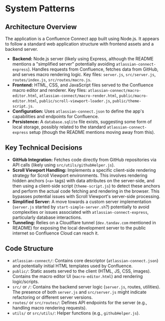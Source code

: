 # System Patterns

## Architecture Overview

The application is a Confluence Connect app built using Node.js. It appears to follow a standard web application structure with frontend assets and a backend server.

-   **Backend:** Node.js server (likely using Express, although the README mentions a "simplified server" potentially avoiding `atlassian-connect-express`). Handles requests from Confluence, fetches data from GitHub, and serves macro rendering logic. Key files: `server.js`, `src/server.js`, `routes/index.js`, `src/routes/macro.js`.
-   **Frontend:** HTML, CSS, and JavaScript files served to the Confluence macro editor and renderer. Key files: `atlassian-connect/macro-editor.html`, `atlassian-connect/macro-render.html`, `public/macro-editor.html`, `public/scroll-viewport-loader.js`, `public/theme-script.js`.
-   **Configuration:** Uses `atlassian-connect.json` to define the app's capabilities and endpoints for Confluence.
-   **Persistence:** A `database.sqlite` file exists, suggesting some form of local storage, possibly related to the standard `atlassian-connect-express` setup (though the README mentions moving away from this).

## Key Technical Decisions

-   **GitHub Integration:** Fetches code directly from GitHub repositories via API calls (likely using `src/utils/githubHelper.js`).
-   **Scroll Viewport Handling:** Implements a specific client-side rendering strategy for Scroll Viewport environments. This involves rendering hidden anchors (`<a>` tags) with data attributes on the server-side, and then using a client-side script (`theme-script.js`) to detect these anchors and perform the actual code fetching and rendering in the browser. This bypasses potential issues with Scroll Viewport's server-side processing.
-   **Simplified Server:** A move towards a custom server implementation (`server.js` started by `start-simple-server.sh`?) potentially to avoid complexities or issues associated with `atlassian-connect-express`, particularly database interactions.
-   **Tunneling:** Relies on a Cloudflare tunnel (`dev.tandav.com` mentioned in README) for exposing the local development server to the public internet so Confluence Cloud can reach it.

## Code Structure

-   `atlassian-connect/`: Contains core descriptor (`atlassian-connect.json`) and potentially initial HTML templates used by Confluence.
-   `public/`: Static assets served to the client (HTML, JS, CSS, images). Contains the macro editor UI (`macro-editor.html`) and rendering logic/scripts.
-   `src/` or `/`: Contains the backend server logic (`server.js`, routes, utilities). The presence of both `server.js` and `src/server.js` might indicate refactoring or different server versions.
-   `routes/` or `src/routes/`: Defines API endpoints for the server (e.g., handling macro rendering requests).
-   `utils/` or `src/utils/`: Helper functions (e.g., `githubHelper.js`).